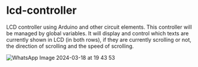 # lcd-controller

 LCD controller using Arduino and other
circuit elements. This controller will be managed by global variables. It will display and
control which texts are currently shown in LCD (in both rows), if they are currently
scrolling or not, the direction of scrolling and the speed of scrolling.

![WhatsApp Image 2024-03-18 at 19 43 53](https://github.com/RominaDehghani/lcd-controller/assets/129296090/e664748f-6471-43f9-bf7c-e21ed85ef06c)
